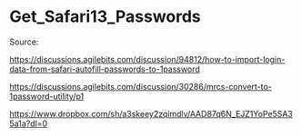 # Get_Safari13_Passwords

Source:

https://discussions.agilebits.com/discussion/94812/how-to-import-login-data-from-safari-autofill-passwords-to-1password

https://discussions.agilebits.com/discussion/30286/mrcs-convert-to-1password-utility/p1

https://www.dropbox.com/sh/a3skeey2zqimdlv/AAD87q6N_EJZ1YoPe5SA35a1a?dl=0
